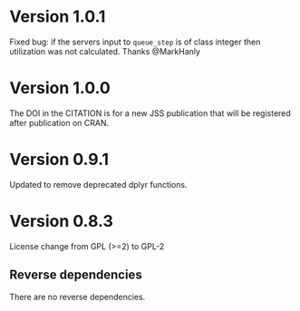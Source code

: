 
# Version 1.0.1

Fixed bug: if the servers input to `queue_step` is of class integer then utilization was not calculated. Thanks @MarkHanly 

# Version 1.0.0

The DOI in the CITATION is for a new JSS publication that will be registered after publication on CRAN.

# Version 0.9.1

Updated to remove deprecated dplyr functions. 

# Version 0.8.3

License change from GPL (>=2) to GPL-2

## Reverse dependencies

There are no reverse dependencies.
